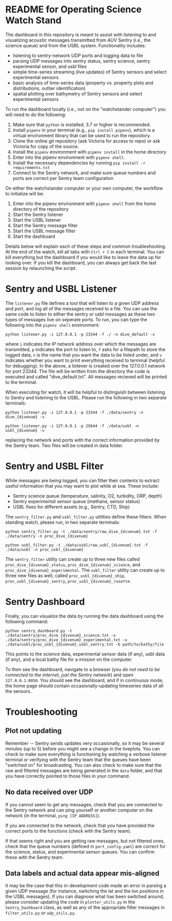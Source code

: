 # README for Operating Science Watch Stand

The dashboard in this repository is meant to assist with listening to and visualizing acoustic messages transmitted from AUV Sentry (i.e., the science queue) and from the USBL system. Functionality includes: 
- listening to sentry-network UDP ports and logging data to file
- parsing UDP messages into sentry status, sentry science, sentry experimental sensor, and usbl files
- simple time-series streaming (live updates) of Sentry sensors and select experimental sensors
- basic analysis of time-series data (property vs. property plots and distributions, outlier identification)
- spatial plotting over bathymetry of Sentry sensors and select experimental sensors


To run the dashboard locally (i.e., not on the "watchstander computer") you will need to do the following:
1. Make sure that `python` is installed; 3.7 or higher is recommended.
2. Install `pipenv` in your terminal (e.g., `pip install pipenv`), which is a virtual environment library that can be used to run the repository.
3. Clone the online git repository (ask Victoria for access to repo) or ask Victoria for copy of the source.
4. Install the `pipenv` environment with `pipenv install` in the home directory
5. Enter into the pipenv environment with `pipenv shell`.
6. Install the necessary dependencies by running `pip install -r requirements.txt`
7. Connect to the Sentry network, and make sure queue numbers and ports are correct per Sentry team configuration


On either the watchstander computer or your own computer, the workflow to initialize will be:
1. Enter into the pipenv environment with `pipenv shell` from the home directory of the repository
2. Start the Sentry listener
3. Start the USBL listener
4. Start the Sentry message filter
5. Start the USBL message filter
6. Start the dashboard

Details below will explain each of these steps and common troubleshooting. At the end of the watch, kill all tabs with `Ctrl + C` in each terminal. You can kill everything but the dashboard if you would like to leave the data up for looking over. If you kill the dashboard, you can always get back the last session by relaunching the script.


# Sentry and USBL Listener
The `listener.py` file defines a tool that will listen to a given UDP address and port, and log all of the messages received to a file. You can use the same code to listen to either the sentry or usbl messages as these two types of messages live on seperate ports. To run, you can type the following into the `pipenv shell` environment:

`python listener.py -i 127.0.0.1 -p 23344 -f ./ -n dive_default -v`

where `i` indicates the IP network address over which the messages are transmitted, `p` indicates the port to listen to, `f` asks for a filepath to store the logged data, `n` is the name that you want the data to be listed under, and `v` indicates whether you want to print everything received to terminal (helpful for debugging). In the above, a listener is created over the 127.0.0.1 network for port 23344. The file will be written from the directory the code is executed and called "dive_default.txt". All messages recieved will be printed to the terminal.

When executing for watch, it will be helpful to distinguish between listening to Sentry and listening to the USBL. Please run the following in two separate terminals:

`python listener.py -i 127.0.0.1 -p 23344 -f ./data/sentry -n dive_{divenum} -v`

`python listener.py -i 127.0.0.1 -p 25644 -f ./data/usbl -n usbl_{divenum} -v`

replacing the network and ports with the correct information provided by the Sentry team. Two files will be created in data folder.

# Sentry and USBL Filter
While messages are being logged, you can filter their contents to extract useful information that you may want to plot while at sea. These include:
- Sentry science queue (temperature, salinity, O2, turbidity, ORP, depth)
- Sentry experimental sensor queue (methane, sensor status)
- USBL fixes for different assets (e.g., Sentry, CTD, Ship)

The `sentry_filter.py` and `usbl_filter.py` utilities define these filters. When standing watch, please run, in two separate terminals:

`python sentry_filter.py -t ./data/sentry/raw_dive_{divenum}.txt -f ./data/sentry -n proc_dive_{divenum}`

`python usbl_filter.py -t ./data/usbl/raw_usbl_{divenum}.txt -f ./data/usbl -n proc_usbl_{divenum}`

The `sentry_filter` utility can create up to three new files called `proc_dive_{divenum}_status`, `proc_dive_{divenum}_science`, and `proc_dive_{divenum}_experimental`. The `usbl_filter` utility can create up to three new files as well, called `proc_usbl_{divenum}_ship`, `proc_usbl_{divenum}_sentry`, `proc_usbl_{divenum}_rosette`.


# Sentry Dashboard
Finally, you can visualize the data by running the data dashboard using the following command:

`python sentry_dashboard.py -t ./data/sentry/proc_dive_{divenum}_science.txt -x ./data/sentry/proc_dive_{divenum}_experimental.txt -u ./data/usbl/proc_usbl_{divenum}_usbl_sentry.txt -b path/to/bathy/file`

This points to the science data, experimental sensor data (if any), usbl data (if any), and a local bathy file for a mission on the computer. 

To then see the dashboard, navigate to a browser (you *do not need to be connected to the internet, just the Sentry network*) and open `127.0.0.1:8050`. You should see the dashboard, and if in continuous mode, the home page should contain occasionally-updating timeseries data of all the sensors. 

# Troubleshooting

## Plot not updating
Remember -- Sentry sends updates very occasionally, so it may be several minutes (up to 5) before you might see a change in the liveplots. You can check to make sure everything is functioning by watching a verbose listener terminal or verifying with the Sentry team that the queues have been "switched on" for broadcasting. You can also check to make sure that the raw and filtered messages are being generated in the `data` folder, and that you have correctly pointed to those files in your command. 

## No data received over UDP
If you cannot seem to get any messages, check that you are connected to the Sentry network and can ping yourself or another computer on the network (in the terminal, `ping [IP ADDRESS]`). 

If you are connected to the network, check that you have provided the correct ports to the functions (check with the Sentry team). 

If that seems right and you are getting raw messages, but not filtered ones, check that the queue numbers (defined in `port_config.yaml`) are correct for the science, status, and experimental sensor queues. You can confirm these with the Sentry team.

## Data labels and actual data appear mis-aligned
It may be the case that this in-development code made an error in parsing a given UDP message (for instance, switching the lat and the lon positions in the USBL messages). If you can diagnose what has been switched around, please consider updating the code in `plotter_utils.py` in the `Sentry_Dashboard` class, as well as any of the appropriate filter messages in `filter_utils.py` or `udp_utils.py`. 

